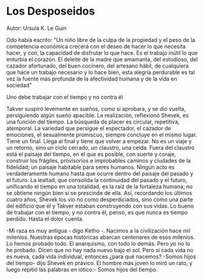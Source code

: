 # Los Desposeidos

Autor: Ursula K. Le Guin

Odo había escrito: "Un niño libre de la culpa de la propiedad y el peso de la competencia económica crecerá con el deseo de hacer lo que necesita hacer, y con, la capacidad de disfrutar lo que hace. Es el trabajo inútil lo que enturbia el corazón. El deleite de la madre que amamanta, del estudioso, del cazador afortunado, del buen cocinero, del artesano hábil, de cualquiera que hace un trabajo necesario y lo hace bien, esta alegría perdurable es tal vez la fuente más profunda de la afectividad humana y de la vida en sociedad"


Uno debe trabajar con el tiempo y no contra él

Takver suspiró levemente en sueños, como si aprobara, y se dio vuelta, persiguiendo algún sueño apacible.
La realización, reflexionó Shevek, es una función del tiempo. La búsqueda de placer es circular, repetitiva, atemporal. La variedad que persigue el espectador, el cazador de emociones, el sexualmente promiscuo, siempre concluye en el mismo lugar. Tiene un final. Llega al final y tiene que volver a empezar. No es un viaje y un retorno, sino un ciclo cerrado, un claustro, una celda.
Fuera del claustro está el paisaje del tiempo, en el que es posible, con suerte y coraje, construir los frágiles, provisorios e improbables caminos y ciudades de la fidelidad; un paisaje habitable para seres humanos.
Ningún acto es verdaderamente humano hasta que ocurre dentro del paisaje del pasado y el futuro. La lealtad, que consolida la continuidad del pasado y el futuro, unificando el tiempo en una totalidad, es la raíz de la fortaleza humana; no se obtiene ningún bien si se prescinde de ella.
Así, recordando los últimos cuatro años, Shevek los vio no como desperdiciados, sino como una parte del edificio que él y Takver estaban construyendo con sus vidas. Lo bueno de trabajar con el tiempo, y no contra él, pensó, es que nunca es tiempo perdido. Hasta el dolor cuenta.

-Mi raza es muy antigua - digo Ketho -. Nacimos a la civilización hace mil milenios. Nuestras épocas históricas abarcan centenares de esos milenios. Lo hemos probado todo. El anarquismo, con todo lo demás. Pero *yo* no lo he probado. Dicen que no hay nada nuevo bajo el sol. Pero si cada vida no es nueva, cada vida individual, entonces ¿para qué nacemos?
-Somos hijos del tiempo- dijo Shevek en právico. El hombre más joven lo miró un rato, y luego repitió las palabras en iótico:- Somos hijos del tiempo.
